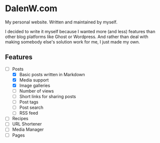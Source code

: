 # DalenW.com

My personal website. 
Written and maintained by myself. 

I decided to write it myself because I wanted more (and less) features than other blog platforms like Ghost or Wordpress. 
And rather than deal with making somebody else's solution work for me, I just made my own.

## Features

- [ ] Posts
  - [x] Basic posts written in Markdown
  - [x] Media support
  - [x] Image galleries
  - [ ] Number of views
  - [ ] Short links for sharing posts
  - [ ] Post tags
  - [ ] Post search
  - [ ] RSS feed
- [ ] Recipes
- [ ] URL Shortener
- [ ] Media Manager
- [ ] Pages